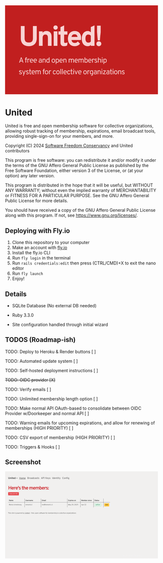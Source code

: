 ![United! A free and open system for collective organizations](<United.png>)

# United

United is free and open membership software for collective organizations, allowing robust tracking of membership, expirations, email broadcast tools, providing single-sign-on for your members, and more.

Copyright (C) 2024 [Software Freedom Conservancy](https://sfconservancy.org/assignment/90c1485a-f5ca-4b6c-ba1a-fded83d87cf3/) and United contributors

This program is free software: you can redistribute it and/or modify it under the terms of the GNU Affero General Public License as published by the Free Software Foundation, either version 3 of the License, or (at your option) any later version.

This program is distributed in the hope that it will be useful, but WITHOUT ANY WARRANTY; without even the implied warranty of MERCHANTABILITY or FITNESS FOR A PARTICULAR PURPOSE. See the GNU Affero General Public License for more details.

You should have received a copy of the GNU Affero General Public License along with this program. If not, see https://www.gnu.org/licenses/.

## Deploying with Fly.io

1. Clone this repository to your computer
2. Make an account with [fly.io](https://fly.io)
3. Install the fly.io CLI
4. Run `fly login` in the terminal
5. Run `rails credentials:edit` then press (CTRL/CMD)+X to exit the nano editor
6. Run `fly launch`
7. Enjoy!

## Details

- SQLite Database (No external DB needed)

- Ruby 3.3.0

- Site configuration handled through initial wizard


## TODOS (Roadmap-ish)

TODO: Deploy to Heroku & Render buttons [ ]

TODO: Automated update system [ ]

TODO: Self-hosted deployment instructions [ ]

~~TODO: OIDC provider [X]~~

TODO: Verify emails [ ]

TODO: Unlimited membership length option [ ]

TODO: Make normal API OAuth-based to consolidate between OIDC Provider w/Doorkeeper and normal API [ ]

TODO: Warning emails for upcoming expirations, and allow for renewing of memberships (HIGH PRIORITY) [ ]

TODO: CSV export of membership (HIGH PRIORITY) [ ]

TODO: Triggers & Hooks [ ]

## Screenshot

![Screenshot of the United dashboard](screenshot.png)